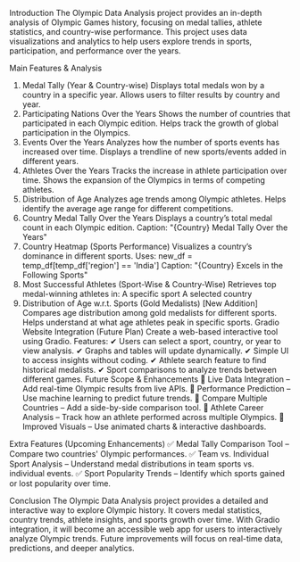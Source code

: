 Introduction
The Olympic Data Analysis project provides an in-depth analysis of Olympic Games history, focusing on medal tallies, athlete statistics, and country-wise performance. This project uses data visualizations and analytics to help users explore trends in sports, participation, and performance over the years.

Main Features & Analysis
1. Medal Tally (Year & Country-wise)
Displays total medals won by a country in a specific year.
Allows users to filter results by country and year.
2. Participating Nations Over the Years
Shows the number of countries that participated in each Olympic edition.
Helps track the growth of global participation in the Olympics.
3. Events Over the Years
Analyzes how the number of sports events has increased over time.
Displays a trendline of new sports/events added in different years.
4. Athletes Over the Years
Tracks the increase in athlete participation over time.
Shows the expansion of the Olympics in terms of competing athletes.
5. Distribution of Age
Analyzes age trends among Olympic athletes.
Helps identify the average age range for different competitions.
6. Country Medal Tally Over the Years
Displays a country’s total medal count in each Olympic edition.
Caption: "{Country} Medal Tally Over the Years"
7. Country Heatmap (Sports Performance)
Visualizes a country’s dominance in different sports.
Uses:
new_df = temp_df[temp_df['region'] == 'India']
Caption: "{Country} Excels in the Following Sports"
8. Most Successful Athletes (Sport-Wise & Country-Wise)
Retrieves top medal-winning athletes in:
A specific sport
A selected country
9. Distribution of Age w.r.t. Sports (Gold Medalists) [New Addition]
Compares age distribution among gold medalists for different sports.
Helps understand at what age athletes peak in specific sports.
Gradio Website Integration (Future Plan)
Create a web-based interactive tool using Gradio.
Features:
✔ Users can select a sport, country, or year to view analysis.
✔ Graphs and tables will update dynamically.
✔ Simple UI to access insights without coding.
✔ Athlete search feature to find historical medalists.
✔ Sport comparisons to analyze trends between different games.
Future Scope & Enhancements
🔹 Live Data Integration – Add real-time Olympic results from live APIs.
🔹 Performance Prediction – Use machine learning to predict future trends.
🔹 Compare Multiple Countries – Add a side-by-side comparison tool.
🔹 Athlete Career Analysis – Track how an athlete performed across multiple Olympics.
🔹 Improved Visuals – Use animated charts & interactive dashboards.

Extra Features (Upcoming Enhancements)
✅ Medal Tally Comparison Tool – Compare two countries' Olympic performances.
✅ Team vs. Individual Sport Analysis – Understand medal distributions in team sports vs. individual events.
✅ Sport Popularity Trends – Identify which sports gained or lost popularity over time.

Conclusion
The Olympic Data Analysis project provides a detailed and interactive way to explore Olympic history. It covers medal statistics, country trends, athlete insights, and sports growth over time. With Gradio integration, it will become an accessible web app for users to interactively analyze Olympic trends. Future improvements will focus on real-time data, predictions, and deeper analytics.
